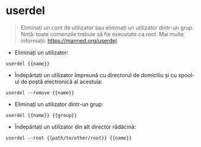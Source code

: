 # userdel

> Eliminați un cont de utilizator sau eliminați un utilizator dintr-un grup.
> Notă: toate comenzile trebuie să fie executate ca root.
> Mai multe informații: <https://manned.org/userdel>.

- Eliminați un utilizator:

`userdel {{name}}`

- Îndepărtați un utilizator împreună cu directorul de domiciliu și cu spool-ul de poștă electronică al acestuia:

`userdel --remove {{name}}`

- Eliminați un utilizator dintr-un grup:

`userdel {{name}} {{group}}`

- Îndepărtați un utilizator din alt director rădăcină:

`userdel --root {{path/to/other/root}} {{name}}`
